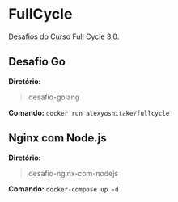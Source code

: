 # FullCycle
Desafios do Curso Full Cycle 3.0.

## Desafio Go

**Diretório:** 

> desafio-golang

**Comando:** `docker run alexyoshitake/fullcycle`

## Nginx com Node.js
**Diretório:** 

> desafio-nginx-com-nodejs

**Comando:** `docker-compose up -d`
